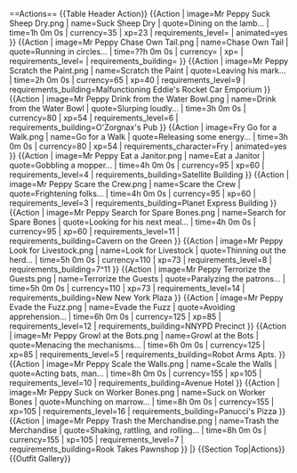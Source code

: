 ==Actions==
{{Table Header Action}}
{{Action
| image=Mr Peppy Suck Sheep Dry.png
| name=Suck Sheep Dry
| quote=Dining on the lamb...
| time=1h 0m 0s
| currency=35
| xp=23
| requirements_level=
| animated=yes
}}
{{Action
| image=Mr Peppy Chase Own Tail.png
| name=Chase Own Tail
| quote=Running in circles...
| time=??h 0m 0s
| currency=
| xp=
| requirements_level=
| requirements_building=
}}
{{Action
| image=Mr Peppy Scratch the Paint.png
| name=Scratch the Paint
| quote=Leaving his mark...
| time=2h 0m 0s
| currency=65
| xp=40
| requirements_level=9
| requirements_building=Malfunctioning Eddie's Rocket Car Emporium
}}
{{Action
| image=Mr Peppy Drink from the Water Bowl.png
| name=Drink from the Water Bowl
| quote=Slurping loudly...
| time=3h 0m 0s
| currency=80
| xp=54
| requirements_level=6
| requirements_building=O'Zorgnax's Pub
}}
{{Action
| image=Fry Go for a Walk.png
| name=Go for a Walk
| quote=Releasing some energy...
| time=3h 0m 0s
| currency=80
| xp=54
| requirements_character=Fry
| animated=yes
}}
{{Action
| image=Mr Peppy Eat a Janitor.png
| name=Eat a Janitor
| quote=Gobbling a mopper...
| time=4h 0m 0s
| currency=95
| xp=60
| requirements_level=4
| requirements_building=Satellite Building
}}
{{Action
| image=Mr Peppy Scare the Crew.png
| name=Scare the Crew
| quote=Frightening folks...
| time=4h 0m 0s
| currency=95
| xp=60
| requirements_level=3
| requirements_building=Planet Express Building
}}
{{Action
| image=Mr Peppy Search for Spare Bones.png
| name=Search for Spare Bones
| quote=Looking for his next meal...
| time=4h 0m 0s
| currency=95
| xp=60
| requirements_level=11
| requirements_building=Cavern on the Green
}}
{{Action
| image=Mr Peppy Look for Livestock.png
| name=Look for Livestock
| quote=Thinning out the herd...
| time=5h 0m 0s
| currency=110
| xp=73
| requirements_level=8
| requirements_building=7^11
}}
{{Action
| image=Mr Peppy Terrorize the Guests.png
| name=Terrorize the Guests
| quote=Paralyzing the patrons...
| time=5h 0m 0s
| currency=110
| xp=73
| requirements_level=14
| requirements_building=New New York Plaza
}}
{{Action
| image=Mr Peppy Evade the Fuzz.png
| name=Evade the Fuzz
| quote=Avoiding apprehension...
| time=6h 0m 0s
| currency=125
| xp=85
| requirements_level=12
| requirements_building=NNYPD Precinct
}}
{{Action
| image=Mr Peppy Growl at the Bots.png
| name=Growl at the Bots
| quote=Menacing the mechanisms...
| time=6h 0m 0s
| currency=125
| xp=85
| requirements_level=5
| requirements_building=Robot Arms Apts.
}}
{{Action
| image=Mr Peppy Scale the Walls.png
| name=Scale the Walls
| quote=Acting bats, man...
| time=8h 0m 0s
| currency=155
| xp=105
| requirements_level=10
| requirements_building=Avenue Hotel
}}
{{Action
| image=Mr Peppy Suck on Worker Bones.png
| name=Suck on Worker Bones
| quote=Munching on marrow...
| time=8h 0m 0s
| currency=155
| xp=105
| requirements_level=16
| requirements_building=Panucci's Pizza
}}
{{Action
| image=Mr Peppy Trash the Merchandise.png
| name=Trash the Merchandise
| quote=Shaking, rattling, and rolling...
| time=8h 0m 0s
| currency=155
| xp=105
| requirements_level=7
| requirements_building=Rook Takes Pawnshop
}}
|}
{{Section Top|Actions}}
{{Outfit Gallery}}
